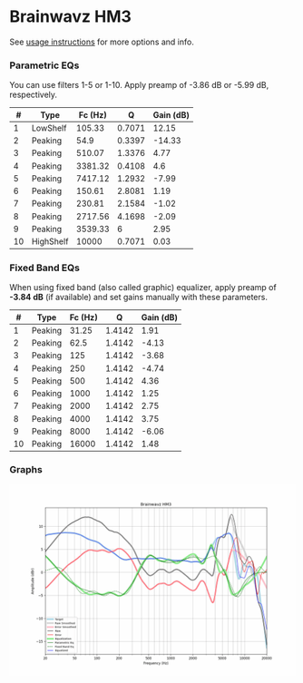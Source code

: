 # Brainwavz HM3
See [usage instructions](https://github.com/jaakkopasanen/AutoEq#usage) for more options and info.

### Parametric EQs
You can use filters 1-5 or 1-10. Apply preamp of -3.86 dB or -5.99 dB, respectively.

|   # | Type      |   Fc (Hz) |      Q |   Gain (dB) |
|-----|-----------|-----------|--------|-------------|
|   1 | LowShelf  |    105.33 | 0.7071 |       12.15 |
|   2 | Peaking   |     54.9  | 0.3397 |      -14.33 |
|   3 | Peaking   |    510.07 | 1.3376 |        4.77 |
|   4 | Peaking   |   3381.32 | 0.4108 |        4.6  |
|   5 | Peaking   |   7417.12 | 1.2932 |       -7.99 |
|   6 | Peaking   |    150.61 | 2.8081 |        1.19 |
|   7 | Peaking   |    230.81 | 2.1584 |       -1.02 |
|   8 | Peaking   |   2717.56 | 4.1698 |       -2.09 |
|   9 | Peaking   |   3539.33 | 6      |        2.95 |
|  10 | HighShelf |  10000    | 0.7071 |        0.03 |

### Fixed Band EQs
When using fixed band (also called graphic) equalizer, apply preamp of **-3.84 dB** (if available) and set gains manually with these parameters.

|   # | Type    |   Fc (Hz) |      Q |   Gain (dB) |
|-----|---------|-----------|--------|-------------|
|   1 | Peaking |     31.25 | 1.4142 |        1.91 |
|   2 | Peaking |     62.5  | 1.4142 |       -4.13 |
|   3 | Peaking |    125    | 1.4142 |       -3.68 |
|   4 | Peaking |    250    | 1.4142 |       -4.74 |
|   5 | Peaking |    500    | 1.4142 |        4.36 |
|   6 | Peaking |   1000    | 1.4142 |        1.25 |
|   7 | Peaking |   2000    | 1.4142 |        2.75 |
|   8 | Peaking |   4000    | 1.4142 |        3.75 |
|   9 | Peaking |   8000    | 1.4142 |       -6.06 |
|  10 | Peaking |  16000    | 1.4142 |        1.48 |

### Graphs
![](./Brainwavz%20HM3.png)
